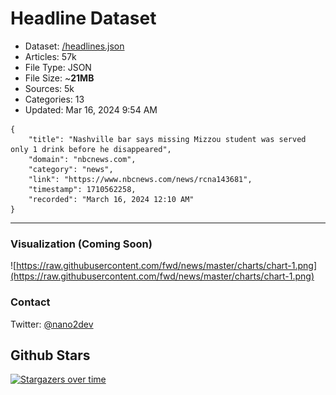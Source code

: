# Headline Dataset

- Dataset: [/headlines.json](https://raw.githubusercontent.com/fwd/news/master/headlines.json) 
- Articles: 57k
- File Type: JSON
- File Size: ~**21MB**
- Sources: 5k
- Categories: 13
- Updated: Mar 16, 2024 9:54 AM

```
{
    "title": "Nashville bar says missing Mizzou student was served only 1 drink before he disappeared",
    "domain": "nbcnews.com",
    "category": "news",
    "link": "https://www.nbcnews.com/news/rcna143681",
    "timestamp": 1710562258,
    "recorded": "March 16, 2024 12:10 AM"
}
```

---

### Visualization (Coming Soon)

![https://raw.githubusercontent.com/fwd/news/master/charts/chart-1.png](https://raw.githubusercontent.com/fwd/news/master/charts/chart-1.png)

### Contact 

Twitter: [@nano2dev](https://twitter.com/nano2dev)

## Github Stars

[![Stargazers over time](https://starchart.cc/fwd/news.svg)](https://starchart.cc/fwd/news)
